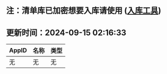 ## 注：清单库已加密想要入库请使用 ([入库工具](https://github.com/BlankTMing/ManifestAutoUpdate/releases))

## 更新时间：2024-09-15 02:16:33
| AppID | 名称 | 类型  |
| :-------------------- | :----------------------------- | :----------- |
| 无 | 无 | 无 |
